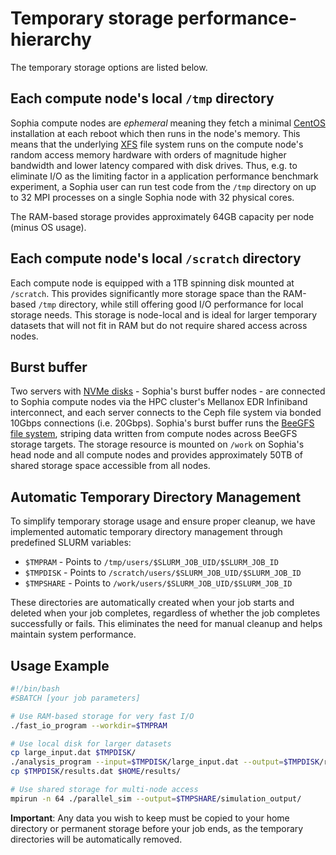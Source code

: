 # Temporary storage performance-hierarchy
The temporary storage options are listed below.

## Each compute node's local `/tmp` directory
Sophia compute nodes are *ephemeral* meaning they fetch a minimal
[CentOS](https://www.centos.org/) installation at each reboot which then runs in the node's memory.
This means that the underlying [XFS](https://www.kernel.org/doc/html/latest/admin-guide/xfs.html)
file system runs on the compute node's random access memory
hardware with orders of magnitude higher bandwidth and lower latency compared with disk drives.
Thus, e.g. to eliminate I/O as the limiting factor in a application performance benchmark
experiment, a Sophia user can run test code from the `/tmp` directory on up to
32 MPI processes on a single Sophia node with 32 physical cores.

The RAM-based storage provides approximately 64GB capacity per node (minus OS usage).

## Each compute node's local `/scratch` directory
Each compute node is equipped with a 1TB spinning disk mounted at
`/scratch`. This provides significantly more storage space than the
RAM-based `/tmp` directory, while still offering good I/O performance
for local storage needs. This storage is node-local and is ideal for
larger temporary datasets that will not fit in RAM but do not require
shared access across nodes.

## Burst buffer
Two servers with
[NVMe disks](https://www.samsung.com/semiconductor/global.semi.static/Brochure_Samsung_PM1725a_NVMe_SSD_1805.pdf) - Sophia's burst buffer nodes - are connected to
Sophia compute nodes via the HPC cluster's Mellanox EDR Infiniband interconnect,
and each server connects to the Ceph file system via bonded 10Gbps connections
(i.e. 20Gbps).
Sophia's burst buffer runs the [BeeGFS file system](https://www.beegfs.io), striping data written from 
compute nodes across BeeGFS storage targets.
The storage resource is mounted on `/work` on Sophia's head node and all compute nodes and 
provides approximately 50TB of shared storage space accessible from all nodes.

## Automatic Temporary Directory Management

To simplify temporary storage usage and ensure proper cleanup, we have implemented automatic
temporary directory management through predefined SLURM variables:

* `$TMPRAM` - Points to `/tmp/users/$SLURM_JOB_UID/$SLURM_JOB_ID`
* `$TMPDISK` - Points to `/scratch/users/$SLURM_JOB_UID/$SLURM_JOB_ID`
* `$TMPSHARE` - Points to `/work/users/$SLURM_JOB_UID/$SLURM_JOB_ID`

These directories are automatically created when your job starts and deleted when your job
completes, regardless of whether the job completes successfully or fails. This eliminates
the need for manual cleanup and helps maintain system performance.

## Usage Example

```bash
#!/bin/bash
#SBATCH [your job parameters]

# Use RAM-based storage for very fast I/O
./fast_io_program --workdir=$TMPRAM

# Use local disk for larger datasets
cp large_input.dat $TMPDISK/
./analysis_program --input=$TMPDISK/large_input.dat --output=$TMPDISK/results.dat
cp $TMPDISK/results.dat $HOME/results/

# Use shared storage for multi-node access
mpirun -n 64 ./parallel_sim --output=$TMPSHARE/simulation_output/
```

**Important**: Any data you wish to keep must be copied to your home directory or permanent
storage before your job ends, as the temporary directories will be automatically removed.
